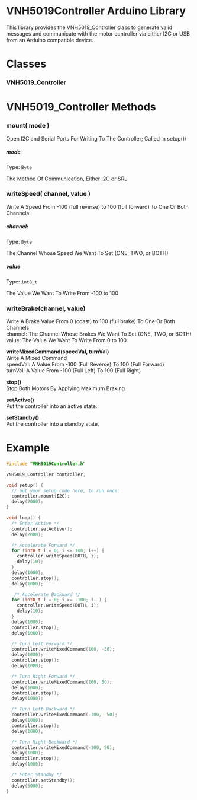# VNH5019Controller Arduino Library
This library provides the VNH5019_Controller class to generate valid messages and communicate with the
motor controller via either I2C or USB from an Arduino compatible device.

# Classes
### VNH5019_Controller

# VNH5019_Controller Methods
### mount( mode )
Open I2C and Serial Ports For Writing To The Controller; Called In setup()\
##### mode

Type: `Byte`  

The Method Of Communication, Either I2C or SRL  

### writeSpeed( channel, value )
Write A Speed From -100 (full reverse) to 100 (full forward) To One Or Both Channels  
##### channel: 

Type: `Byte`  

The Channel Whose Speed We Want To Set (ONE, TWO, or BOTH)  

##### value 

Type: `int8_t`  

The Value We Want To Write From -100 to 100  

### writeBrake(channel, value)
Write A Brake Value From 0 (coast) to 100 (full brake) To One Or Both Channels\
channel: The Channel Whose Brakes We Want To Set (ONE, TWO, or BOTH)\
value: The Value We Want To Write From 0 to 100

**writeMixedCommand(speedVal, turnVal)**\
Write A Mixed Command\
speedVal: A Value From -100 (Full Reverse) To 100 (Full Forward)\
turnVal: A Value From -100 (Full Left) To 100 (Full Right)

**stop()**\
Stop Both Motors By Applying Maximum Braking

**setActive()**\
Put the controller into an active state.

**setStandby()**\
Put the controller into a standby state.

# Example
```cpp
#include "VNH5019Controller.h"

VNH5019_Controller controller;

void setup() {
  // put your setup code here, to run once:
  controller.mount(I2C);
  delay(2000);
}

void loop() {
  /* Enter Active */
  controller.setActive();
  delay(2000);

  /* Accelerate Forward */
  for (int8_t i = 0; i <= 100; i++) {
    controller.writeSpeed(BOTH, i);
    delay(10);
  }
  delay(1000);
  controller.stop();
  delay(1000);

   /* Accelerate Backward */
  for (int8_t i = 0; i >= -100; i--) {
    controller.writeSpeed(BOTH, i);
    delay(10);
  }
  delay(1000);
  controller.stop();
  delay(1000);

  /* Turn Left Forward */
  controller.writeMixedCommand(100, -50);
  delay(1000);
  controller.stop();
  delay(1000);

  /* Turn Right Forward */
  controller.writeMixedCommand(100, 50);
  delay(1000);
  controller.stop();
  delay(1000);

  /* Turn Left Backward */
  controller.writeMixedCommand(-100, -50);
  delay(1000);
  controller.stop();
  delay(1000);

  /* Turn Right Backward */
  controller.writeMixedCommand(-100, 50);
  delay(1000);
  controller.stop();
  delay(1000);

  /* Enter Standby */
  controller.setStandby();
  delay(5000);
}
```
